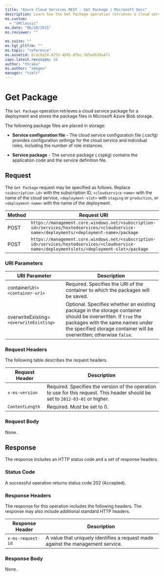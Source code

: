 ```yaml
---
title: "Azure Cloud Services REST - Get Package | Microsoft Docs"
description: Learn how the Get Package operation retrieves a cloud service package for a deployment and stores the package files in Microsoft Azure Blob storage. 
ms.custom: 
  - "VMClassic"
ms.date: "06/28/2015"
ms.reviewer: ""

ms.suite: ""
ms.tgt_pltfrm: ""
ms.topic: "reference"
ms.assetid: bcac0a24-d753-4b95-8fbc-3b5edb30a471
caps.latest.revision: 16
author: "thraka"
ms.author: "adegeo"
manager: "timlt"
---
```

# Get Package
The `Get Package` operation retrieves a cloud service package for a deployment and stores the package files in Microsoft Azure Blob storage.  
  
 The following package files are placed in storage:  
  
-   **Service configuration file** - The cloud service configuration file (.cscfg) provides configuration settings for the cloud service and individual roles, including the number of role instances.  
  
-   **Service package** - The service package (.cspkg) contains the application code and the service definition file.  
  
## Request  
 The `Get Package` request may be specified as follows. Replace `<subscription-id>` with the subscription ID, `<cloudservice-name>` with the name of the cloud service, `<deployment-slot>` with `staging` or `production`, or `<deployment-name>` with the name of the deployment.  
  
|Method|Request URI|  
|------------|-----------------|  
|POST|`https://management.core.windows.net/<subscription-id>/services/hostedservices/<cloudservice-name>/deployments/<deployment-name>/package`|  
|POST|`https://management.core.windows.net/<subscription-id>/services/hostedservices/<cloudservice-name>/deploymentslots/<deployment-slot>/package`|  
  
### URI Parameters  
  
|URI Parameter|Description|  
|-------------------|-----------------|  
|containerUri=`<container-uri>`|Required. Specifies the URI of the container to which the packages will be saved.|  
|overwriteExisting=`<overwriteExisting>`|Optional. Specifies whether an existing package in the storage container should be overwritten. If `true` the packages with the same names under the specified storage container will be overwritten; otherwise `false`.|  
  
### Request Headers  
 The following table describes the request headers.  
  
|Request Header|Description|  
|--------------------|-----------------|  
|`x-ms-version`|Required. Specifies the version of the operation to use for this request. This header should be set to `2012-03-01` or higher.|  
|`ContentLength`|Required. Must be set to 0.|  
  
### Request Body  
 None.  
  
## Response  
 The response includes an HTTP status code and a set of response headers.  
  
### Status Code  
 A successful operation returns status code 202 (Accepted).  
  
### Response Headers  
 The response for this operation includes the following headers. The response may also include additional standard HTTP headers.  
  
|Response Header|Description|  
|---------------------|-----------------|  
|`x-ms-request-id`|A value that uniquely identifies a request made against the management service.|  
  
### Response Body  
 None.
